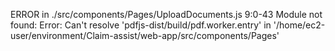 ERROR in ./src/components/Pages/UploadDocuments.js 9:0-43
Module not found: Error: Can't resolve 'pdfjs-dist/build/pdf.worker.entry' in '/home/ec2-user/environment/Claim-assist/web-app/src/components/Pages'
